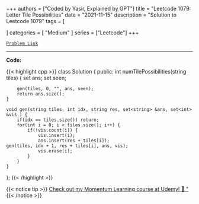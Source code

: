 
+++
authors = ["Coded by Yasir, Explained by GPT"]
title = "Leetcode 1079: Letter Tile Possibilities"
date = "2021-11-15"
description = "Solution to Leetcode 1079"
tags = [
    
]
categories = [
    "Medium"
]
series = ["Leetcode"]
+++



[`Problem Link`](https://leetcode.com/problems/letter-tile-possibilities/description/)

---

**Code:**

{{< highlight cpp >}}
class Solution {
public:
    int numTilePossibilities(string tiles) {
        set<string> ans;
        set<int> seen;

        gen(tiles, 0, "", ans, seen);
        return ans.size();
    }

    void gen(string tiles, int idx, string res, set<string> &ans, set<int> &vis ) {
        if(idx == tiles.size()) return;
        for(int i = 0; i < tiles.size(); i++) {
            if(!vis.count(i)) {
                vis.insert(i);
                ans.insert(res + tiles[i]);
    gen(tiles, idx + 1, res + tiles[i], ans, vis);
                vis.erase(i);
            }
        }
    }
};
{{< /highlight >}}



{{< notice tip >}}
[Check out my Momentum Learning course at Udemy! 🚀 "](https://www.udemy.com/course/blind-75-the-data-structures-and-algorithms-essentials/)
{{< /notice >}}

